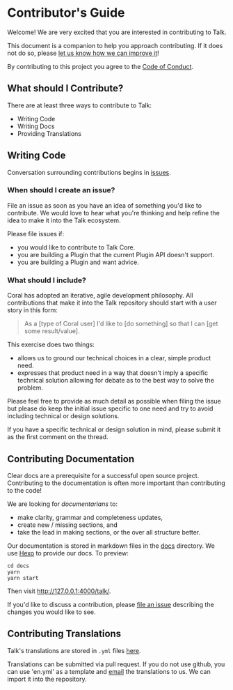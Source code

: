 # Contributor's Guide

Welcome! We are very excited that you are interested in contributing to Talk.

This document is a companion to help you approach contributing. If it does not do so, please [let us know how we can improve it](https://github.com/coralproject/talk/issues)!

By contributing to this project you agree to the [Code of Conduct](CODE_OF_CONDUCT.md).

## What should I Contribute?

There are at least three ways to contribute to Talk:

* Writing Code
* Writing Docs
* Providing Translations

## Writing Code

Conversation surrounding contributions begins in [issues](https://github.com/coralproject/talk/issues).

### When should I create an issue?

File an issue as soon as you have an idea of something you'd like to contribute. We would love to hear what you're thinking and help refine the idea to make it into the Talk ecosystem.

Please file issues if:

* you would like to contribute to Talk Core.
* you are building a Plugin that the current Plugin API doesn't support.
* you are building a Plugin and want advice.

### What should I include?

Coral has adopted an iterative, agile development philosophy. All contributions that make it into the Talk repository should start with a user story in this form:

> As a [type of Coral user] I'd like to [do something] so that I can [get some result/value].

This exercise does two things:

* allows us to ground our technical choices in a clear, simple product need.
* expresses that product need in a way that doesn't imply a specific technical solution allowing for debate as to the best way to solve the problem.

Please feel free to provide as much detail as possible when filing the issue but please do keep the initial issue specific to one need and try to avoid including technical or design solutions.

If you have a specific technical or design solution in mind, please submit it as the first comment on the thread.

## Contributing Documentation

Clear docs are a prerequisite for a successful open source project. Contributing to the documentation is often more important than contributing to the code!

We are looking for _documentarians_ to:

* make clarity, grammar and completeness updates,
* create new / missing sections, and
* take the lead in making sections, or the over all structure better.

Our documentation is stored in markdown files in the [docs](docs) directory. We
use [Hexo](https://hexo.io/) to provide our docs. To preview:

```shell
cd docs
yarn
yarn start
```

Then visit http://127.0.0.1:4000/talk/.

If you'd like to discuss a contribution, please [file an issue](https://github.com/coralproject/talk/issues) describing the changes you would like to see.

## Contributing Translations

Talk's translations are stored in `.yml` files [here](https://github.com/coralproject/talk/tree/master/locales).

Translations can be submitted via pull request. If you do not use github, you can use 'en.yml' as a template and [email](https://coralproject.net/contact) the translations to us. We can import it into the repository.
